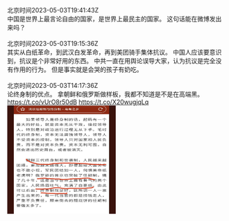 北京时间2023-05-03T19:41:43Z<br>中国是世界上最言论自由的国家，是世界上最民主的国家。
这句话能在微博发出来吗？<br><br>北京时间2023-05-03T19:15:36Z<br>其实从白纸革命，到武汉白发革命，再到美团骑手集体抗议。
中国人应该要意识到，抗议是个非常好用的东西。
中共一直在用舆论误导大家，认为抗议是完全没有作用的行为。
但是事实就是会哭的孩子有奶吃。<br><br>北京时间2023-05-03T14:17:36Z<br>论终身制的优点。
拿朝鲜和俄罗斯做样板，我都不知道是不是在高端黑。 https://t.co/vUrO8r50dB https://t.co/X20wugjqLq<br><img src='/temp/2023/1653644961261420544_0.jpg' width='250' height='250'><br>